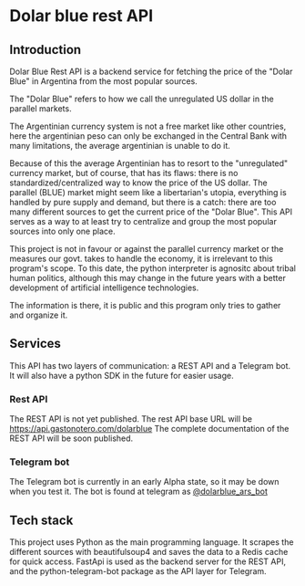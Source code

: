 # Dolar blue rest API

## Introduction

Dolar Blue Rest API is a backend service for fetching the price of the "Dolar Blue" in Argentina from the most popular sources.

The "Dolar Blue" refers to how we call the unregulated US dollar in the parallel markets.

The Argentinian currency system is not a free market like other countries, here the argentinian peso can only be exchanged
in the Central Bank with many limitations, the average argentinian is unable to do it.

Because of this the average Argentinian has to resort to the "unregulated" currency market, but of course, that has its flaws: there is no standardized/centralized way to know the price of the US dollar. The parallel (BLUE) market might seem like a libertarian's utopia, everything is handled by pure supply and demand, but there is a catch: there are too many different sources to get the current price of the "Dolar Blue". This API serves as a way to at least try to centralize and group the most popular sources into only one place.

This project is not in favour or against the parallel currency market or the measures our govt. takes to handle the economy,
it is irrelevant to this program's scope. To this date, the python interpreter is agnositc about tribal human politics, although this may change
in the future years with a better development of artificial intelligence technologies.

The information is there, it is public and this program only tries to gather and organize it.

## Services

This API has two layers of communication: a REST API and a Telegram bot. It will also have a python SDK in the future for easier usage.

### Rest API

The REST API is not yet published.
The rest API base URL will be https://api.gastonotero.com/dolarblue
The complete documentation of the REST API will be soon published.

### Telegram bot

The Telegram bot is currently in an early Alpha state, so it may be down when you test it.
The bot is found at telegram as [@dolarblue_ars_bot](https://t.me/dolarblue_ars_bot)

## Tech stack

This project uses Python as the main programming language.
It scrapes the different sources with beautifulsoup4 and saves the data to a Redis cache for quick access.
FastApi is used as the backend server for the REST API, and the python-telegram-bot package as the API layer for Telegram.

